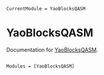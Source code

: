 ```@meta
CurrentModule = YaoBlocksQASM
```

# YaoBlocksQASM

Documentation for [YaoBlocksQASM](https://github.com/Sov-trotter/YaoBlocksQASM.jl).

```@index
```

```@autodocs
Modules = [YaoBlocksQASM]
```
